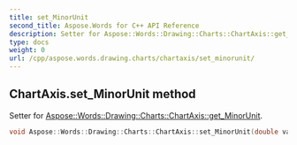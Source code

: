 ```yaml
---
title: set_MinorUnit
second_title: Aspose.Words for C++ API Reference
description: Setter for Aspose::Words::Drawing::Charts::ChartAxis::get_MinorUnit. 
type: docs
weight: 0
url: /cpp/aspose.words.drawing.charts/chartaxis/set_minorunit/
---
```

## ChartAxis.set_MinorUnit method


Setter for [Aspose::Words::Drawing::Charts::ChartAxis::get_MinorUnit](../get_minorunit/).

```cpp
void Aspose::Words::Drawing::Charts::ChartAxis::set_MinorUnit(double value)
```

